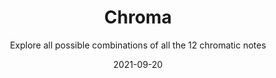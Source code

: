 ---
title: Chroma
subtitle: Explore all possible combinations of all the 12 chromatic notes
tags: apps
date: 2021-09-20
list: chroma
---